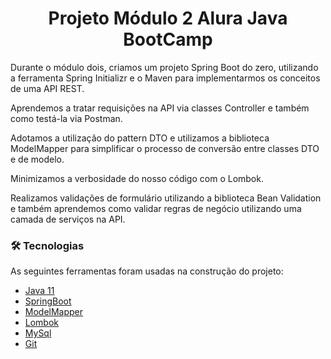 <h1 align="center">Projeto Módulo 2 Alura Java BootCamp</h1>

<p> Durante o módulo dois, criamos um projeto Spring Boot do zero, utilizando a ferramenta Spring Initializr e o Maven para implementarmos os conceitos de uma API REST.

Aprendemos a tratar requisições na API via classes Controller e também como testá-la via Postman.

Adotamos a utilização do pattern DTO e utilizamos a biblioteca ModelMapper para simplificar o processo de conversão entre classes DTO e de modelo.

Minimizamos a verbosidade do nosso código com o Lombok.

Realizamos validações de formulário utilizando a biblioteca Bean Validation e também aprendemos como validar regras de negócio utilizando uma camada de serviços na API.

### 🛠 Tecnologias

As seguintes ferramentas foram usadas na construção do projeto:

- [Java 11](https://www.oracle.com/java/technologies/downloads/#java11)
- [SpringBoot](https://spring.io/)
- [ModelMapper](http://modelmapper.org/)
- [Lombok](https://projectlombok.org/)
- [MySql](https://www.mysql.com/)
- [Git](https://git-scm.com/)
